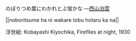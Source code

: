 のぼりつめ葉にわかれとぶ蛍かな
—[西山泊雲](https://ja.wikipedia.org/wiki/西山泊雲)

||noboritsume ha ni wakare tobu hotaru ka na||

浮世絵: Kobayashi Kiyochika, Fireflies at night, 1930